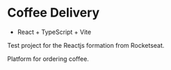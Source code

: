 # Coffee Delivery
- React + TypeScript + Vite

Test project for the Reactjs formation from Rocketseat.

Platform for ordering coffee.